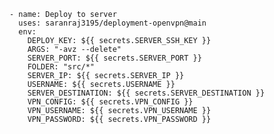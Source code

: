     - name: Deploy to server
      uses: saranraj3195/deployment-openvpn@main
      env:
        DEPLOY_KEY: ${{ secrets.SERVER_SSH_KEY }}
        ARGS: "-avz --delete"
        SERVER_PORT: ${{ secrets.SERVER_PORT }}
        FOLDER: "src/*"
        SERVER_IP: ${{ secrets.SERVER_IP }}
        USERNAME: ${{ secrets.USERNAME }}
        SERVER_DESTINATION: ${{ secrets.SERVER_DESTINATION }}
        VPN_CONFIG: ${{ secrets.VPN_CONFIG }}
        VPN_USERNAME: ${{ secrets.VPN_USERNAME }}
        VPN_PASSWORD: ${{ secrets.VPN_PASSWORD }}
